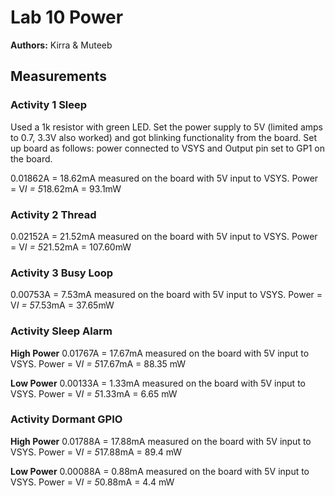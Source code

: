 # Lab 10 Power

**Authors:** Kirra & Muteeb

## Measurements

### Activity 1 Sleep

Used a 1k resistor with green LED. Set the power supply to 5V (limited amps to 0.7, 3.3V also worked) and got blinking functionality from
the board. Set up board as follows: power connected to VSYS and Output pin set to GP1 on the board.

0.01862A = 18.62mA measured on the board with 5V input to VSYS.
Power = V*I = 5*18.62mA = 93.1mW

### Activity 2 Thread

0.02152A = 21.52mA measured on the board with 5V input to VSYS.
Power = V*I = 5*21.52mA = 107.60mW

### Activity 3 Busy Loop

0.00753A = 7.53mA measured on the board with 5V input to VSYS.
Power = V*I = 5*7.53mA = 37.65mW

### Activity Sleep Alarm

**High Power**
0.01767A = 17.67mA measured on the board with 5V input to VSYS.
Power = V*I = 5*17.67mA = 88.35 mW

**Low Power**
0.00133A = 1.33mA measured on the board with 5V input to VSYS.
Power = V*I = 5*1.33mA = 6.65 mW

### Activity Dormant GPIO

**High Power**
0.01788A = 17.88mA measured on the board with 5V input to VSYS.
Power = V*I = 5*17.88mA = 89.4 mW

**Low Power**
0.00088A = 0.88mA measured on the board with 5V input to VSYS.
Power = V*I = 5*0.88mA = 4.4 mW
